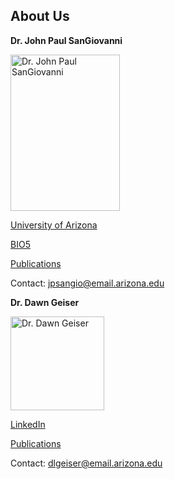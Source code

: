 ## About Us

<div class="one-half first"> <p><b>Dr. John Paul SanGiovanni</b></br>
<p><img src="https://bio5.org/sites/default/files/styles/profile_image/public/JohnPaulSanGiovanni_profile_11857013.jpg?itok=kYcEBFJ3" alt="Dr. John Paul SanGiovanni" title="Dr. John Paul SanGiovanni" width="175" height="250" /></br>
<p><a href="https://nutrition.cals.arizona.edu/person/john-paul-sangiovanni-scd" target="_blank">University of Arizona</a></br>
<p><a href="https://bio5.org/people/john-paul-sangiovanni" target="_blank">BIO5</a></br>
<p><a href="https://scholar.google.com/citations?hl=en&user=sjEmfAUAAAAJ" target="_blank">Publications</a></br>
<p>Contact: <a href="mailto:jpsangio@email.arizona.edu">jpsangio@email.arizona.edu</a></br> </div>
<div class="one-half"> <p><b>Dr. Dawn Geiser</b></br>
<p><img src="https://avatars2.githubusercontent.com/u/16979927?s=460&v=4" alt="Dr. Dawn Geiser" title="Dr. Dawn Geiser" width="150" height="150" /></br>
<p><a href="https://www.linkedin.com/in/dawn-geiser-phd-97272318/" target="_blank">LinkedIn</a></br>
<p><a href="https://www.ncbi.nlm.nih.gov/myncbi/1DYWigGY0WS5p/bibliography/public/" target="_blank">Publications</a></br>
<p>Contact: <a href="mailto:dlgeiser@email.arizona.edu">dlgeiser@email.arizona.edu</a></br> </div>
<div class="clearfix"></div>
